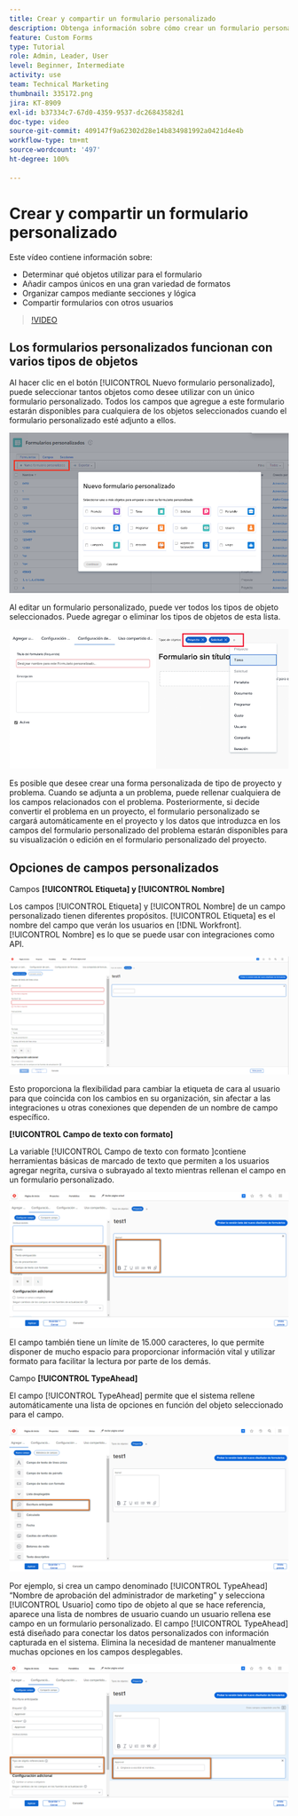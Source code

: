 ```yaml
---
title: Crear y compartir un formulario personalizado
description: Obtenga información sobre cómo crear un formulario personalizado, agregar campos únicos al formulario, organizar campos mediante secciones y lógica y compartir formularios con los usuarios.
feature: Custom Forms
type: Tutorial
role: Admin, Leader, User
level: Beginner, Intermediate
activity: use
team: Technical Marketing
thumbnail: 335172.png
jira: KT-8909
exl-id: b37334c7-67d0-4359-9537-dc26843582d1
doc-type: video
source-git-commit: 409147f9a62302d28e14b834981992a0421d4e4b
workflow-type: tm+mt
source-wordcount: '497'
ht-degree: 100%

---
```


# Crear y compartir un formulario personalizado

Este vídeo contiene información sobre:

* Determinar qué objetos utilizar para el formulario
* Añadir campos únicos en una gran variedad de formatos
* Organizar campos mediante secciones y lógica
* Compartir formularios con otros usuarios

>[!VIDEO](https://video.tv.adobe.com/v/335172/?quality=12&learn=on)

## Los formularios personalizados funcionan con varios tipos de objetos

Al hacer clic en el botón [!UICONTROL Nuevo formulario personalizado], puede seleccionar tantos objetos como desee utilizar con un único formulario personalizado. Todos los campos que agregue a este formulario estarán disponibles para cualquiera de los objetos seleccionados cuando el formulario personalizado esté adjunto a ellos.

![La ventana de formulario personalizado muestra las opciones del objeto [!UICONTROL Nuevo formulario personalizado] ](assets/create-custom-form.png)

Al editar un formulario personalizado, puede ver todos los tipos de objeto seleccionados. Puede agregar o eliminar los tipos de objetos de esta lista.

![Ventana de formulario personalizado que muestra los tipos de objeto seleccionados durante la edición del formulario](assets/edit-custom-form.png)

Es posible que desee crear una forma personalizada de tipo de proyecto y problema. Cuando se adjunta a un problema, puede rellenar cualquiera de los campos relacionados con el problema. Posteriormente, si decide convertir el problema en un proyecto, el formulario personalizado se cargará automáticamente en el proyecto y los datos que introduzca en los campos del formulario personalizado del problema estarán disponibles para su visualización o edición en el formulario personalizado del proyecto.

## Opciones de campos personalizados

Campos **[!UICONTROL Etiqueta] y [!UICONTROL Nombre]**

Los campos [!UICONTROL Etiqueta] y [!UICONTROL Nombre] de un campo personalizado tienen diferentes propósitos. [!UICONTROL Etiqueta] es el nombre del campo que verán los usuarios en [!DNL Workfront]. [!UICONTROL Nombre] es lo que se puede usar con integraciones como API.

![La ventana del formulario personalizado muestra los campos [!UICONTROL Etiqueta] y [!UICONTROL Nombre] ](assets/custom-forms-field-label-and-name.png)

Esto proporciona la flexibilidad para cambiar la etiqueta de cara al usuario para que coincida con los cambios en su organización, sin afectar a las integraciones u otras conexiones que dependen de un nombre de campo específico.

**[!UICONTROL Campo de texto con formato]**

La variable [!UICONTROL Campo de texto con formato ]contiene herramientas básicas de marcado de texto que permiten a los usuarios agregar negrita, cursiva o subrayado al texto mientras rellenan el campo en un formulario personalizado.

![La ventana de formulario personalizado muestra la opción [!UICONTROL Campo de texto con formato] ](assets/custom-forms-text-field-with-formatting.png)

El campo también tiene un límite de 15.000 caracteres, lo que permite disponer de mucho espacio para proporcionar información vital y utilizar formato para facilitar la lectura por parte de los demás.

Campo **[!UICONTROL TypeAhead]**

El campo [!UICONTROL TypeAhead] permite que el sistema rellene automáticamente una lista de opciones en función del objeto seleccionado para el campo.

![La ventana de formulario personalizado muestra la opción de campo [!UICONTROL TypeAhead] ](assets/custom-forms-typeahead-1.png)

Por ejemplo, si crea un campo denominado [!UICONTROL TypeAhead] “Nombre de aprobación del administrador de marketing” y selecciona [!UICONTROL Usuario] como tipo de objeto al que se hace referencia, aparece una lista de nombres de usuario cuando un usuario rellena ese campo en un formulario personalizado. El campo [!UICONTROL TypeAhead] está diseñado para conectar los datos personalizados con información capturada en el sistema. Elimina la necesidad de mantener manualmente muchas opciones en los campos desplegables.

![La ventana de formulario personalizado muestra el menú desplegable [!UICONTROL TypeAhead] ](assets/custom-forms-typeahead-2.png)
